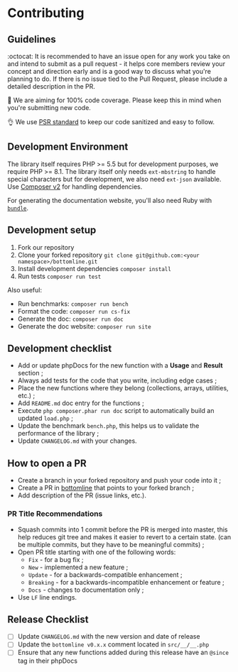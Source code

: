 # Contributing

## Guidelines

:octocat: It is recommended to have an issue open for any work you take on and intend to submit as a pull request - it helps core members review your concept and direction early and is a good way to discuss what you're planning to do. If there is no issue tied to the Pull Request, please include a detailed description in the PR.

:100: We are aiming for 100% code coverage. Please keep this in mind when you're submitting new code.

:ok_hand: We use [PSR standard](http://www.php-fig.org/psr/) to keep our code sanitized and easy to follow.

## Development Environment

The library itself requires PHP >= 5.5 but for development purposes, we require PHP >= 8.1. The library itself only needs `ext-mbstring` to handle special characters but for development, we also need `ext-json` available. Use [Composer v2](https://getcomposer.org/download/) for handling dependencies.

For generating the documentation website, you'll also need Ruby with [`bundle`](https://bundler.io/).

## Development setup

1. Fork our repository
2. Clone your forked repository `git clone git@github.com:<your namespace>/bottomline.git`
3. Install development dependencies `composer install`
4. Run tests `composer run test`

Also useful:

* Run benchmarks: `composer run bench`
* Format the code: `composer run cs-fix`
* Generate the doc: `composer run doc`
* Generate the doc website: `composer run site`

## Development checklist

- Add or update phpDocs for the new function with a **Usage** and **Result** section ;
- Always add tests for the code that you write, including edge cases ;
- Place the new functions where they belong (collections, arrays, utilities, etc.) ;
- Add `README.md` doc entry for the functions ;
- Execute `php composer.phar run doc` script to automatically build an updated `load.php` ;
- Update the benchmark `bench.php`, this helps us to validate the performance of the library ;
- Update `CHANGELOG.md` with your changes.

## How to open a PR

- Create a branch in your forked repository and push your code into it ;
- Create a PR in [bottomline](https://github.com/maciejczyzewski/bottomline) that points to your forked branch ;
- Add description of the PR (issue links, etc.).

### PR Title Recommendations

- Squash commits into 1 commit before the PR is merged into master, this help reduces git tree and makes it easier to revert to a certain state. (can be multiple commits, but they have to be meaningful commits) ;
- Open PR title starting with one of the following words:
    + `Fix` - for a bug fix ;
    + `New` - implemented a new feature ;
    + `Update` - for a backwards-compatible enhancement ;
    + `Breaking` - for a backwards-incompatible enhancement or feature ;
    + `Docs` - changes to documentation only ;
- Use `LF` line endings.

## Release Checklist

- [ ] Update `CHANGELOG.md` with the new version and date of release
- [ ] Update the `bottomline v0.x.x` comment located in `src/__/__.php`
- [ ] Ensure that any new functions added during this release have an `@since` tag in their phpDocs
